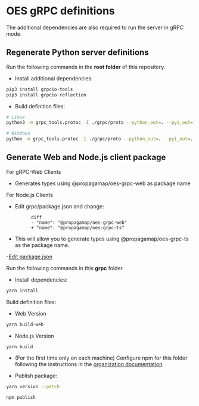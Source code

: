 # OES gRPC definitions

The additional dependencies are also required to run the server in gRPC mode.

## Regenerate Python server definitions

Run the following commands in the **root folder** of this repository.

- Install additional dependencies:

```bash
pip3 install grpcio-tools
pip3 install grpcio-reflection
```

- Build definition files:

```bash
# Linux
python3 -m grpc_tools.protoc -I ./grpc/proto --python_out=. --pyi_out=. --grpc_python_out=. ./grpc/proto/openelevationservice/server/grpc/openelevation.proto

# Windows
python -m grpc_tools.protoc -I ./grpc/proto --python_out=. --pyi_out=. --grpc_python_out=. ./grpc/proto/openelevationservice/server/grpc/openelevation.proto
```

## Generate Web and Node.js client package

For gRPC-Web Clients

- Generates types using @propagamap/oes-grpc-web as package name

For Node.js Clients

- Edit grpc/package.json and change:
        
            diff
            - "name": "@propagamap/oes-grpc-web"
            + "name": "@propagamap/oes-grpc-ts"
  
- This will allow you to generate types using @propagamap/oes-grpc-ts as the package name.

-[Edit package.json](../grpc/package.json) 


Run the following commands in this **grpc** folder.

- Install dependencies:

```bash
yarn install
```

Build definition files:

- Web Version

```bash
yarn build-web
```

- Node.js Version

```bash
yarn build
```

- (For the first time only on each machine) Configure npm for this folder following the instructions in the [organization documentation](https://github.com/propagamap/docs/wiki/GitHub#publish-package-cheatsheet).

- Publish package:

```bash
yarn version --patch

npm publish
```